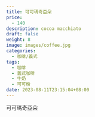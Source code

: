 ```yaml
---
title: 可可瑪奇亞朵
price:
  - 140
description: cocoa macchiato
draft: false
weight: 8
image: images/coffee.jpg
categories:
  - 咖啡/義式
tags:
  - 咖啡
  - 義式咖啡
  - 牛奶
  - 可可粉
date: 2023-08-11T23:15:04+08:00
---
```


 可可瑪奇亞朵
